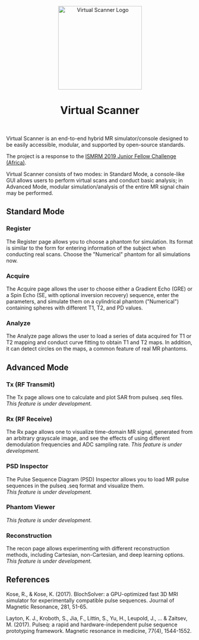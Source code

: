 <p align="center"> <a>
    <img title="Virtual Scanner Logo" src="https://github.com/imr-framework/imr-framework.github.io/blob/master/img/portfolio/virtual-scanner.png" width="225">
  </a></p>
<h1 align="center"> Virtual Scanner </h1> <br>

Virtual Scanner is an end-to-end hybrid MR simulator/console designed to be easily accessible, modular, and supported by open-source standards. 

The project is a response to the [ISMRM 2019 Junior Fellow Challenge (Africa)](https://www.ismrm.org/2019-junior-fellow-challenge/africa/).

Virtual Scanner consists of two modes: in Standard Mode, a console-like GUI allows users to perform virtual scans and conduct basic analysis; in Advanced Mode, modular simulation/analysis of the entire MR signal chain may be performed.  

## Standard Mode
### Register
The Register page allows you to choose a phantom for simulation. Its format is similar to the form for entering information of the subject when conducting real scans. Choose the "Numerical" phantom for all simulations now. 

### Acquire
The Acquire page allows the user to choose either a Gradient Echo (GRE) or a Spin Echo (SE, with optional inversion recovery) sequence, enter the parameters, and simulate them on a cylindrical phantom ("Numerical") containing spheres with different T1, T2, and PD values. 

### Analyze
The Analyze page allows the user to load a series of data acquired for T1 or T2 mapping and conduct curve fitting to obtain T1 and T2 maps. In addition, it can detect circles on the maps, a common feature of real MR phantoms.

## Advanced Mode
### Tx (RF Transmit)
The Tx page allows one to calculate and plot SAR from pulseq .seq files.
*This feature is under development.*

### Rx (RF Receive)
The Rx page allows one to visualize time-domain MR signal, generated from an arbitrary grayscale image, and see the effects of using different demodulation frequencies and ADC sampling rate. *This feature is under development.*

### PSD Inspector
The Pulse Sequence Diagram (PSD) Inspector allows you to load MR pulse sequences in the pulseq .seq format and visualize them.  
*This feature is under development.*

### Phantom Viewer
*This feature is under development.*

### Reconstruction
The recon page allows experimenting with different reconstruction methods, including Cartesian, non-Cartesian, and deep learning options.
*This feature is under development.*

## References

Kose, R., & Kose, K. (2017). BlochSolver: a GPU-optimized fast 3D MRI simulator for experimentally compatible pulse sequences. Journal of Magnetic Resonance, 281, 51-65.

Layton, K. J., Kroboth, S., Jia, F., Littin, S., Yu, H., Leupold, J., ... & Zaitsev, M. (2017). Pulseq: a rapid and hardware-independent pulse sequence prototyping framework. Magnetic resonance in medicine, 77(4), 1544-1552.
